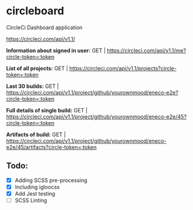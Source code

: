 # circleboard

CircleCi Dashboard application

https://circleci.com/api/v1.1/

**Information about signed in user:**
GET | https://circleci.com/api/v1.1/me?circle-token=:token

**List of all projects:**
GET | https://circleci.com/api/v1.1/projects?circle-token=:token

**Last 30 builds:**
GET | https://circleci.com/api/v1.1/project/github/yourownmood/eneco-e2e?circle-token=:token

**Full details of single build:**
GET | https://circleci.com/api/v1.1/project/github/yourownmood/eneco-e2e/45?circle-token=:token

**Artifacts of build:**
GET | https://circleci.com/api/v1.1/project/github/yourownmood/eneco-e2e/45/artifacts?circle-token=:token

## Todo:

- [x] Adding SCSS pre-processing
- [x] Including igloocss
- [x] Add Jest testing
- [ ] SCSS Linting
